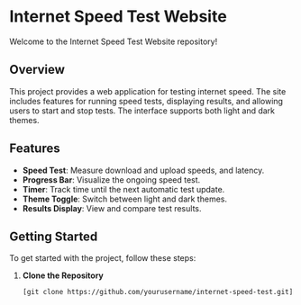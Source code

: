 # Internet Speed Test Website

Welcome to the Internet Speed Test Website repository!

## Overview

This project provides a web application for testing internet speed. The site includes features for running speed tests, displaying results, and allowing users to start and stop tests. The interface supports both light and dark themes.

## Features

- **Speed Test**: Measure download and upload speeds, and latency.
- **Progress Bar**: Visualize the ongoing speed test.
- **Timer**: Track time until the next automatic test update.
- **Theme Toggle**: Switch between light and dark themes.
- **Results Display**: View and compare test results.

## Getting Started

To get started with the project, follow these steps:

1. **Clone the Repository**
   ```bash
   [git clone https://github.com/yourusername/internet-speed-test.git](https://github.com/LLLORISS/Internet-Speed.git)

